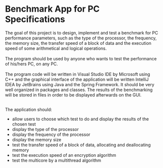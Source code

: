 # Benchmark App for PC Specifications

The goal of this project is to design, implement and test a benchmark for PC performance parameters, such as the type of the processor, the frequency, the memory size, the transfer speed of a block of data and the execution speed of some arithmetical and logical operations. <br /><br />
The program should be used by anyone who wants to test the performance of his/hers PC, on any PC.<br /><br />
The program code will be written in Visual Studio IDE by Microsoft using C++ and the graphical interface of the application will be written IntelliJ IDEA by JetBrains using Java and the Spring Framework. It should be very well organized in packages and classes. The results of the benchmarking will be stored in files in order to be displayed afterwards on the GUI.<br /><br />

The application should:
- allow users to choose which test to do and display the results of the chosen test
- display the type of the processor
- display the frequency of the processor
- display the memory size
- test the transfer speed of a block of data, allocating and deallocating memory
- test the execution speed of an encryption algorithm
- test the multicore by a multithread algorithm
